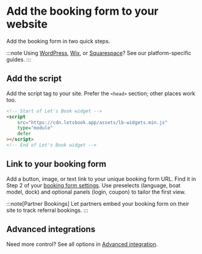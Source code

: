 # Add the booking form to your website

Add the booking form in two quick steps.

:::note
Using [WordPress](./integrate-with-wordpress.md), [Wix](./integrate-with-wix.md), or [Squarespace](./integrate-with-squarespace.md)? See our platform-specific guides.
:::

## Add the script

Add the script tag to your site. Prefer the `<head>` section; other places work too.

```html
<!-- Start of Let's Book widget -->
<script
    src="https://cdn.letsbook.app/assets/lb-widgets.min.js"
    type="module"
    defer
></script>
<!-- End of Let's Book widget -->
```

## Link to your booking form

Add a button, image, or text link to your unique booking form URL. Find it in Step 2 of your [booking form settings](https://dashboard.letsbook.app/booking-form/integration-instructions). Use preselects (language, boat model, dock) and optional panels (login, coupon) to tailor the first view.

:::note[Partner Bookings]
Let partners embed your booking form on their site to track referral bookings.
:::

## Advanced integrations

Need more control? See all options in [Advanced integration](./advanced-integration.md).
